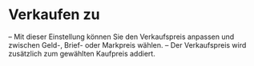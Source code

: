 # **Verkaufen zu**

– Mit dieser Einstellung können Sie den Verkaufspreis anpassen und zwischen Geld-, Brief- oder Markpreis wählen.
– Der Verkaufspreis wird zusätzlich zum gewählten Kaufpreis addiert.
